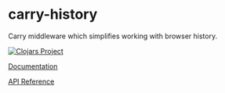 # carry-history

Carry middleware which simplifies working with browser history.

[![Clojars Project](https://img.shields.io/clojars/v/carry-history.svg)](https://clojars.org/carry-history)

[Documentation](http://metametadata.github.io/carry/user-guide/#routing)

[API Reference](http://metametadata.github.io/carry/api/history)